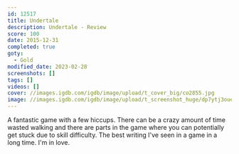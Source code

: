 ```yaml
---
id: 12517
title: Undertale
description: Undertale - Review
score: 100
date: 2015-12-31
completed: true
goty:
  - Gold
modified_date: 2023-02-28
screenshots: []
tags: []
videos: []
cover: //images.igdb.com/igdb/image/upload/t_cover_big/co2855.jpg
image: //images.igdb.com/igdb/image/upload/t_screenshot_huge/dp7ytj3ouesyoq7ddrrx.jpg
---
```

A fantastic game with a few hiccups. There can be a crazy amount of time wasted walking and there are parts in the game where you can potentially get stuck due to skill difficulty. The best writing I've seen in a game in a long time. I'm in love.